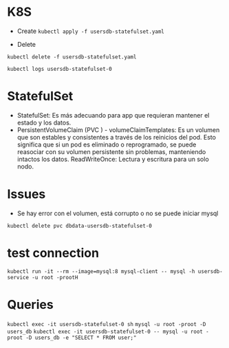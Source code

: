 # K8S
- Create
```kubectl apply -f usersdb-statefulset.yaml```

- Delete

```kubectl delete -f usersdb-statefulset.yaml```

```kubectl logs usersdb-statefulset-0```


# StatefulSet
- StatefulSet: Es más adecuando para app que requieran mantener el estado y los datos.
- PersistentVolumeClaim (PVC ) -  volumeClaimTemplates:  Es un volumen que son estables y consistentes a través 
de los reinicios del pod. Esto significa que si un pod es eliminado o reprogramado, 
se puede reasociar con su volumen persistente sin problemas, manteniendo intactos los datos.
ReadWriteOnce: Lectura y escritura para un solo nodo.

# Issues

- Se hay error con el volumen, está corrupto o no se puede iniciar mysql

```kubectl delete pvc dbdata-usersdb-statefulset-0```

# test connection
```kubectl run -it --rm --image=mysql:8 mysql-client -- mysql -h usersdb-service -u root -prootH```

# Queries
```kubectl exec -it usersdb-statefulset-0 sh```
```mysql -u root -proot -D users_db```
```kubectl exec -it usersdb-statefulset-0 -- mysql -u root -proot -D users_db -e "SELECT * FROM user;"```

